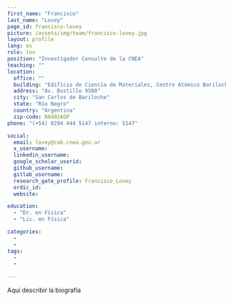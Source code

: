 ```yaml
---
first_name: "Francisco"
last_name: "Lovey"
page_id: francisco-lovey
picture: /assets/img/team/francisco-lovey.jpg
layout: profile
lang: es
role: inv
position: "Investigador Consulto de la CNEA"
teaching: ""
location:
  office: ""
  building: "Edificio de Ciencia de Materiales, Centro Atómico Bariloche"
  address: "Av. Bustillo 9500"
  city: "San Carlos de Bariloche"
  state: "Río Negro"
  country: "Argentina"
  zip-code: R8402AGP
phone: "(+54) 0294 444 5147 interno: 5147"

social:
  email: lovey@cab.cnea.gov.ar
  x_username:
  linkedin_username:
  google_scholar_userid:
  github_username:
  gitlab_username:
  research_gate_profile: Francisco_Lovey
  ordic_id:
  website:

education:
  - "Dr. en Física"
  - "Lic. en Física"

categories: 
  -
  -
tags: 
  -
  -
  
---
```



Aquí describir la biografía


